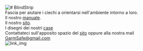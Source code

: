 ![# BlindStrip ](http://garmsafe.altervista.org/aaaaNONCancellare/blindstrip-iloveimg-resized.png)<br />
Fascia per aiutare i ciechi a orientarsi nell'ambiente intorno a loro.<br />
Il nostro [manuale](https://docs.google.com/document/d/1qRAtuIl6FUsTlUa73K1RQWUopP-eNmoJ3JfdBaxUHUY/edit?usp=sharing).<br/>
Il nostro [sito](http://www.garmsafe.altervista.org/).<br/>
I disegni dei nostri [case](http://garmsafe.altervista.org/Documenti)</br>
Contattateci sull'apposito spazio del [sito](http://garmsafe.altervista.org/pagine/pagina-contatti.php) oppure alla nostra mail GarmSafe@gmail.com<br/>
![link_img](http://garmsafe.altervista.org/aaaaNONCancellare/Logo_Azienda_Definitivo_lungo.png)
